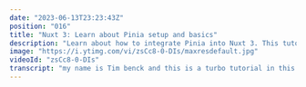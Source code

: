 ```yaml
---
date: "2023-06-13T23:23:43Z"
position: "016"
title: "Nuxt 3: Learn about Pinia setup and basics"
description: "Learn about how to integrate Pinia into Nuxt 3. This tutorial covers integration tips and tricks and Pinia basics.\n\nFollow me here:\nWebsite: https://timbenniks.dev\nTwitter: https://twitter.com/timbenniks\nGithub: https://github.com/timbenniks"
image: "https://i.ytimg.com/vi/zsCc8-0-DIs/maxresdefault.jpg"
videoId: "zsCc8-0-DIs"
transcript: "my name is Tim benck and this is a turbo tutorial in this short tutorial we'll go over how to use paa the State Management tool of few and N we'll do the installation adding a few easy tips and tricks to make working with it better plus we'll go over all the basic features to just show you how you can get started all right let's do this this is a completely clear n 3 installed but I've added the n p module so when you install this module there's a few little things that you can do to n to make working with Pia a lot easier especially something like this so there's an autoimport property in the N Pina module that allows you to automatically import the defined store and a few other functions you might need throughout your n app so you can always use them without having to import very handy in a similar ve you can actually add the store directory to the Imports of n 3 this is the same as like when you put anything in composes your composable just works its automatically imported well I've done the same with the stores folder and in which I I have a bunch of store files for paa and they just work everywhere in nuxn now and so that just helps us a whole bunch um when working with this tool and then lastly when we look at the store itself we'll have a look at what the store is in a second I've added these few lines and so this allow ows vit the the engine that runs the whole thing to understand that if you change anything in your store file that it needs to run a hot module reload and so whatever change is here updates on the screen directly no refresh needed really handy stuff all right so let's go over the store that I've created and I've kept it very simple because this is a basic tutorial to just get you going and so um I've used the name use friends store I love the def show Friends um if you don't know know it or you're too young go to Netflix and check it out it's really fun and so um I've added the state here and so the the the heart of a state management tool like paa of course is the state this is where everything happens and so the basics of the data that we're dealing with are in the state and in this case these are the characters we have Rachel and Ross breaking up iconic scene and so you can do an action from elsewhere to update whatever Happ happens in this state or you can do a getter to get anything from that state specifically if you want to like have to find the name and then based on that get back let's say the lineer that they're saying because if it's literally just one item that you're getting from the state you can do that directly you can access the state from your code and just get it but if you have to find something or manipulate something to get the data you use a getter that's what we're doing here all right so how is all this actually working in the browser well first of of all I made a little component called lines. view because we're speaking lines right we're characters and so I've actually done use friends store because of the setup we did in the next module we can actually just use this and it just works and so I'm grabbing the characters from that store through the stores to ra um function and that is a very handy helper function that whatever you grab from the state it makes it into a ra Infuse so it's reactive so if the state now Chang it directly updates in the browser and so we're grabbing the characters from the state and just putting it in a pre-ex so you can see that and let me just refresh this okay here we go so it's back to the original state so we have re we have Rachel and Ross anyways now we have things like actions and Getters and so let's first add an action to be able to add something to this state and so if you have oh the key night among you have seen I have a add character function so it adds a name and a line that the the character is saying so it's literally just grabbing the character State and pushing a new object in it and so um let's add that to our code so first of all we need a function to be able to add something to the state and in this case this we're going to add Joey because he's also yet another iconic um character from the show and of course we need a button to be able to do that so let's put that here and so now when we click this button it adds Joey with the name and his line well you see because of the auto um HMR and all the fun stuff that we added on the in the intro here this just Auto updated and so let me just click Joey and suddenly the state is updated and now we have Joey here and that just worked really really simply and so what we can do now is also use the getter to get some specific information out and so what we can do is potentially only only get um Rachel's line so let's just add an our getter because that's like our get line by name function we have a look here get line by name so I'm just searching for the name inside the characters right and when the character name that is searching in has the name that I'm giving the function it Returns the line in real life you might be a little bit more defensive with this code but this is for an example and so when we actually want to see Rachel here um let's just go here line now we should just see Rachel's line and there we go so we can also go for just Ross's line and there we go that's all I wanted to show you about paa feel free to add any questions in the comments and happy coding cheers [Music]"
---
```



